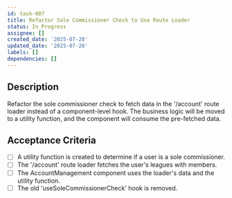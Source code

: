 ```yaml
---
id: task-007
title: Refactor Sole Commissioner Check to Use Route Loader
status: In Progress
assignee: []
created_date: '2025-07-20'
updated_date: '2025-07-20'
labels: []
dependencies: []
---
```


## Description

Refactor the sole commissioner check to fetch data in the '/account' route loader instead of a component-level hook. The business logic will be moved to a utility function, and the component will consume the pre-fetched data.

## Acceptance Criteria

- [ ] A utility function is created to determine if a user is a sole commissioner.
- [ ] The '/account' route loader fetches the user's leagues with members.
- [ ] The AccountManagement component uses the loader's data and the utility function.
- [ ] The old 'useSoleCommissionerCheck' hook is removed.
